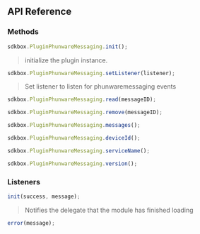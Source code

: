 ## API Reference

### Methods
```javascript
sdkbox.PluginPhunwareMessaging.init();
```
>  initialize the plugin instance.

```javascript
sdkbox.PluginPhunwareMessaging.setListener(listener);
```
> Set listener to listen for phunwaremessaging events

```javascript
sdkbox.PluginPhunwareMessaging.read(messageID);
```

```javascript
sdkbox.PluginPhunwareMessaging.remove(messageID);
```

```javascript
sdkbox.PluginPhunwareMessaging.messages();
```

```javascript
sdkbox.PluginPhunwareMessaging.deviceId();
```

```javascript
sdkbox.PluginPhunwareMessaging.serviceName();
```

```javascript
sdkbox.PluginPhunwareMessaging.version();
```


### Listeners
```javascript
init(success, message);
```
> Notifies the delegate that the module has finished loading

```javascript
error(message);
```


